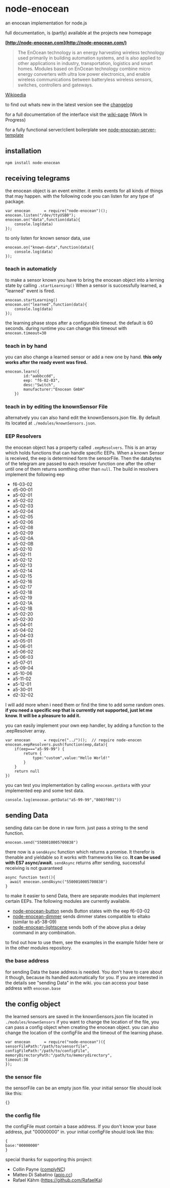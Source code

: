 # node-enocean
an enocean implementation for node.js  

full documentation, is (partly) available at the projects new homepage 

**[http://node-enocean.com](http://node-enocean.com/)**

>The EnOcean technology is an energy harvesting wireless technology used primarily in building automation systems, and is also applied to other applications in industry, transportation, logistics and smart homes. Modules based on EnOcean technology combine micro energy converters with ultra low power electronics, and enable wireless communications between batteryless wireless sensors, switches, controllers and gateways.    

[Wikipedia](https://en.wikipedia.org/wiki/EnOcean)

to find out whats new in the latest version see the [changelog](https://github.com/Holger-Will/node-enocean/wiki/Changelog)

for a full documentation of the interface visit the [wiki-page](https://github.com/Holger-Will/node-enocean/wiki/the-Enocean-Object) (Work In Progress)

for a fully functional server/client boilerplate see [node-enocean-server-template](https://github.com/Holger-Will/node-enocean-server-template)

## installation
```
npm install node-enocean
```
## receiving telegrams
the enocean object is an event emitter. it emits events for all kinds of things that may happen.
with the following code you can listen for any type of package.

```
var enocean      = require("node-enocean")();
enocean.listen("/dev/ttyUSB0");
enocean.on("data",function(data){   
	console.log(data)
});
```

to only listen for known sensor data, use

```
enocean.on("known-data",function(data){   
	console.log(data)
});
```


### teach in automaticly

to make a sensor known you have to bring the enocean object into a lerning state by calling `.startLearning()`
When a sensor is successfully learned, a "learned" event is fired.

```
enocean.startLearning()
enocean.on("learned",function(data){   
	console.log(data)
});
```

the learning phase stops after a configurable timeout. the default is 60 seconds.
during runtime you can change this timeout with `enocean.timeout=30`

### teach in by hand

you can also change a learned sensor or add a new one by hand. **this only works after the ready event was fired.**

```
enocean.learn({
		id:"aabbccdd",
		eep: "f6-02-03",
		desc:"Switch",
		manufacturer:"Enocean GmbH"
	})
```
### teach in by editing the knownSensor File

alternatvely you can also hand edit the knownSensors.json file. By default its located at `./modules/knownSensors.json`.

### EEP Resolvers

the enocean object has a property called `.eepResolvers`. This is an array which holds functions that can handle specific EEPs. When a known Sensor is received, the eep is determined form the sensorFile. Then the databytes of the telegram are passed to each resolver function one after the other until one of them returns somthing other than `null`. The build in resolvers implement the following eep

* f6-03-02
* d5-00-01
* a5-02-01
* a5-02-02
* a5-02-03
* a5-02-04
* a5-02-05
* a5-02-06
* a5-02-08
* a5-02-09
* a5-02-0A
* a5-02-0B
* a5-02-10
* a5-02-11
* a5-02-12
* a5-02-13
* a5-02-14
* a5-02-15
* a5-02-16
* a5-02-17
* a5-02-18
* a5-02-19
* a5-02-1A
* a5-02-1B
* a5-02-20
* a5-02-30
* a5-04-01
* a5-04-02
* a5-04-03
* a5-05-01
* a5-06-01
* a5-06-02
* a5-06-03
* a5-07-01
* a5-09-04
* a5-10-06
* a5-11-02
* a5-12-01
* a5-30-01
* d2-32-02

I will add more when i need them or find the time to add some random ones.
**if you need a specific eep that is currently not supported, just let me know. It will be a pleasure to add it.**

you can easily implement your own eep handler, by adding a function to the .eepResolver array.

```
var enocean      = require("../")();  // require node-enocen
enocean.eepResolvers.push(function(eep,data){
	if(eep==="a5-99-99") {
		return {
			type:"custom",value:"Hello World!"
		}
	}
	return null
})
```

you can test you implementation by calling `enocean.getData` with your implemented eep and some test data.

```
console.log(enocean.getData("a5-99-99","8003f001"))
```

## sending Data

sending data can be done in raw form. just pass a string to the send function.   

`enocean.send("5500010005700838")`

there now is a `sendAsync` function which returns a promise. It therefor is thenable and yieldable so it works with frameworks like co. **It can be used with ES7 async/await.**
`sendAsync` returns after sending, successful receiving is not guaranteed

    async function test(){
      await enocean.sendAsync("5500010005700838")
    }

to make it easier to send Data, there are separate modules that implement certain EEPs. The following modules are currently available.

* [node-enocean-button](https://github.com/Holger-Will/node-enocean-button) sends Button states with the eep f6-03-02
* [node-enocean-dimmer](https://github.com/Holger-Will/node-enocean-dimmer) sends dimmer states compatible to eltako (similar to a5-38-09)
* [node-enocean-lightscene](https://github.com/Holger-Will/node-enocean-lightscene) sends both of the above plus a delay command in any combination.

to find out how to use them, see the examples in the example folder here or in the other modules repository.

### the base address

for sending Data the base address is needed. You don't have to care about it though, because its handled automatically for you. If you are interested in the details see "sending Data" in the wiki.
you can access your base address with `enocean.base`

## the config object

the learned sensors are saved in the knownSensors.json file located in `./modules/knownSensors`
if you want to change the location of the file, you can pass a config object when creating the enocean object.
you can also change the location of the configFile and the timeout of the learning phase.

```
var enocean      = require("node-enocean")({
sensorFilePath:"/path/to/sensorfile",
configFilePath:"/path/to/configFile",
memoryDirectoryPath:"/path/to/memorydirectory",
timeout:30
});
```
### the sensor file
the sensorFile can be an empty json file. your initial sensor file should look like this:
```
{}
```
### the config file
the configFile must contain a base address. If you don't know your base address, put "00000000" in. your initial configFile should look like this:
```
{
base:"00000000"
}
```

special thanks for supporting this project:

* Collin Payne ([complyNC](http://www.complync.com/))
* Matteo Di Sabatino ([apio.cc](http://apio.cc))
* Rafael Kähm (https://github.com/RafaelKa)
